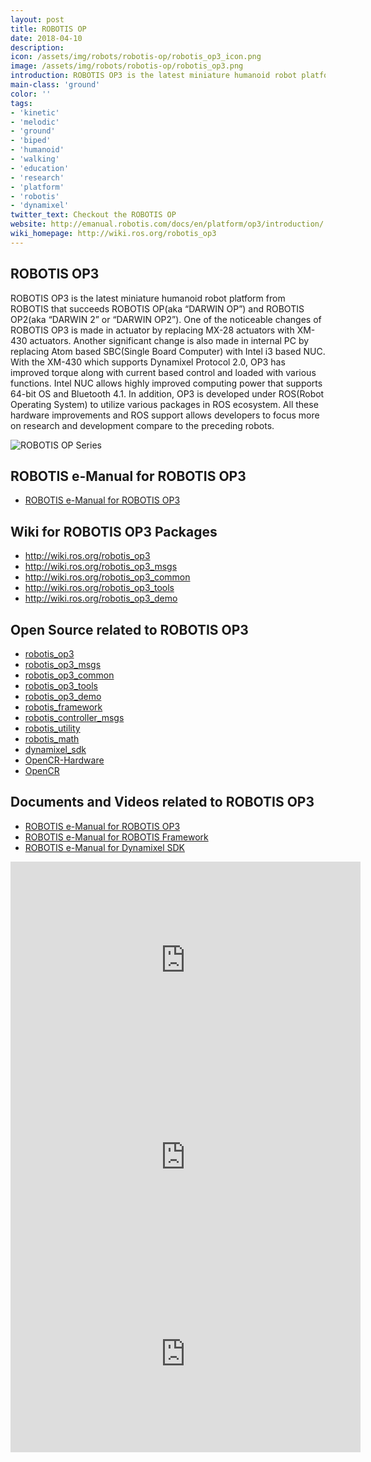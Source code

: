 ```yaml
---
layout: post
title: ROBOTIS OP
date: 2018-04-10
description:
icon: /assets/img/robots/robotis-op/robotis_op3_icon.png
image: /assets/img/robots/robotis-op/robotis_op3.png
introduction: ROBOTIS OP3 is the latest miniature humanoid robot platform from ROBOTIS that succeeds ROBOTIS OP(aka “DARWIN OP”) and ROBOTIS OP2(aka “DARWIN 2” or “DARWIN OP2”).
main-class: 'ground'
color: ''
tags:
- 'kinetic'
- 'melodic'
- 'ground'
- 'biped'
- 'humanoid'
- 'walking'
- 'education'
- 'research'
- 'platform'
- 'robotis'
- 'dynamixel'
twitter_text: Checkout the ROBOTIS OP
website: http://emanual.robotis.com/docs/en/platform/op3/introduction/
wiki_homepage: http://wiki.ros.org/robotis_op3
---
```


## ROBOTIS OP3
ROBOTIS OP3 is the latest miniature humanoid robot platform from ROBOTIS that succeeds ROBOTIS OP(aka “DARWIN OP”) and ROBOTIS OP2(aka “DARWIN 2” or “DARWIN OP2”). One of the noticeable changes of ROBOTIS OP3 is made in actuator by replacing MX-28 actuators with XM-430 actuators. Another significant change is also made in internal PC by replacing Atom based SBC(Single Board Computer) with Intel i3 based NUC. With the XM-430 which supports Dynamixel Protocol 2.0, OP3 has improved torque along with current based control and loaded with various functions. Intel NUC allows highly improved computing power that supports 64-bit OS and Bluetooth 4.1. In addition, OP3 is developed under ROS(Robot Operating System) to utilize various packages in ROS ecosystem. All these hardware improvements and ROS support allows developers to focus more on research and development compare to the preceding robots.

![ROBOTIS OP Series](/assets/img/robots/robotis-op/robotis_op3_series.png)

## ROBOTIS e-Manual for ROBOTIS OP3
- [ROBOTIS e-Manual for ROBOTIS OP3](http://emanual.robotis.com/docs/en/platform/op3/introduction/)

## Wiki for ROBOTIS OP3 Packages
- http://wiki.ros.org/robotis_op3
- http://wiki.ros.org/robotis_op3_msgs
- http://wiki.ros.org/robotis_op3_common
- http://wiki.ros.org/robotis_op3_tools
- http://wiki.ros.org/robotis_op3_demo

## Open Source related to ROBOTIS OP3
- [robotis_op3](https://github.com/ROBOTIS-GIT/ROBOTIS-OP3)
- [robotis_op3_msgs](https://github.com/ROBOTIS-GIT/ROBOTIS-OP3-msgs)
- [robotis_op3_common](https://github.com/ROBOTIS-GIT/ROBOTIS-OP3-Common)
- [robotis_op3_tools](https://github.com/ROBOTIS-GIT/ROBOTIS-OP3-Tools)
- [robotis_op3_demo](https://github.com/ROBOTIS-GIT/ROBOTIS-OP3-Demo)
- [robotis_framework](https://github.com/ROBOTIS-GIT/ROBOTIS-Framework)
- [robotis_controller_msgs](https://github.com/ROBOTIS-GIT/ROBOTIS-Framework-msgs)
- [robotis_utility](https://github.com/ROBOTIS-GIT/ROBOTIS-Utility)
- [robotis_math](https://github.com/ROBOTIS-GIT/ROBOTIS-Math)
- [dynamixel_sdk](https://github.com/ROBOTIS-GIT/DynamixelSDK)
- [OpenCR-Hardware](https://github.com/ROBOTIS-GIT/OpenCR-Hardware)
- [OpenCR](https://github.com/ROBOTIS-GIT/OpenCR)

## Documents and Videos related to ROBOTIS OP3
- [ROBOTIS e-Manual for ROBOTIS OP3](http://emanual.robotis.com/docs/en/platform/op3/introduction/)
- [ROBOTIS e-Manual for ROBOTIS Framework](http://emanual.robotis.com/docs/en/software/robotis_framework_packages/)
- [ROBOTIS e-Manual for Dynamixel SDK](http://emanual.robotis.com/docs/en/software/dynamixel/dynamixel_sdk/overview/)


<iframe width="560" height="315" src="https://www.youtube-nocookie.com/embed/HqZa0LVjk2Y" frameborder="0" allowfullscreen></iframe>
<br>
<iframe width="560" height="315" src="https://www.youtube-nocookie.com/embed/vIGx3hVRono" frameborder="0" allowfullscreen></iframe>
<br>
<iframe width="560" height="315" src="https://www.youtube-nocookie.com/embed/wNLuZNLBegw" frameborder="0" allowfullscreen></iframe>